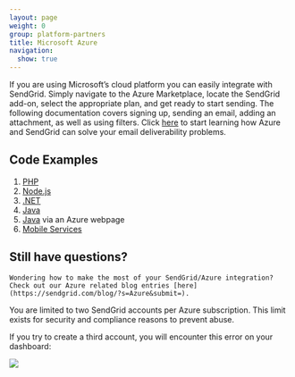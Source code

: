 ```yaml
---
layout: page
weight: 0
group: platform-partners
title: Microsoft Azure
navigation:
  show: true
---
```


If you are using Microsoft’s cloud platform you can easily integrate with SendGrid. Simply navigate to the Azure Marketplace, locate the SendGrid add-on, select the appropriate plan, and get ready to start sending. The following documentation covers signing up, sending an email, adding an attachment, as well as using filters. Click [here](http://azure.microsoft.com/en-us/documentation/articles/sendgrid-dotnet-how-to-send-email-with-marketing-campaigns/) to start learning how Azure and SendGrid can solve your email deliverability problems.

## 	Code Examples

1. [PHP](http://azure.microsoft.com/en-us/documentation/articles/store-sendgrid-php-how-to-send-email-with-marketing-campaigns/)
2. [Node.js](http://azure.microsoft.com/en-us/documentation/articles/store-sendgrid-nodejs-how-to-send-email-with-marketing-campaigns/)
3. [.NET](http://azure.microsoft.com/en-us/documentation/articles/sendgrid-dotnet-how-to-send-email-with-marketing-campaigns/)
4. [Java](http://azure.microsoft.com/en-us/documentation/articles/store-sendgrid-java-how-to-send-email-with-marketing-campaigns/)
5. [Java]({{root_url}}/for-developers/partners/azure/) via an Azure webpage
6. [Mobile Services](http://azure.microsoft.com/en-us/documentation/articles/store-sendgrid-mobile-services-send-email-scripts/)

## 	Still have questions?
 	Wondering how to make the most of your SendGrid/Azure integration? Check out our Azure related blog entries [here](https://sendgrid.com/blog/?s=Azure&submit=).

You are limited to two SendGrid accounts per Azure subscription. This limit exists for security and compliance reasons to prevent abuse.

If you try to create a third account, you will encounter this error on your dashboard:

![]({{root_url}}/images/azure_account_error.png)
